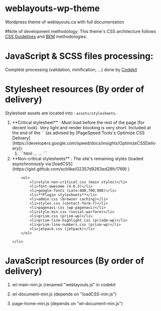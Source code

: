 # weblayouts-wp-theme
Wordpress theme of weblayouts.ca with full documentation



#Note of development methodology:
This theme's CSS architecture follows [CSS Guidelines](http://cssguidelin.es/) and [BEM](http://getbem.com/) methodologies.
 




# JavaScript &amp; SCSS files processing:
Complete processing (validation, minification, ...) done by [Codekit](https://codekitapp.com/) 




# Stylesheet resources (By order of delivery)
Stylesheet assets are located into : `assets/stylesheets`.

    
   

<ol>
	<li>
		**Critical stylesheet** : Must load before the rest of the page (for decent look). Very light and render blocking is very short. Included at the end of the `<head>` (as advised by [PageSpeed Tools's 
		Optimize CSS Delivery](https://developers.google.com/speed/docs/insights/OptimizeCSSDelivery)). 
		<ol>
			<li> 
				```html
				<head>
					...
					... 
					<style>
						@import '<?php echo get_stylesheet_directory_uri(); ?>/css/style-critical.css';
					</style>
				</head>
				```
			</li>
		</ol>
	</li>
	<li>**Non-critical stylesheets** : The site's remaining styles (loaded asynchronously via [loadCSS](https://gist.github.com/schilke/02357d9263ed28fc1769) )
		
		<ol>
			<li>style-non-critical.css (main styles)</li>
			<li>font-awesome (4.6.3)</li>
			<li>google-fonts (Lato:400,700,900)</li>
			<li>**Plugin stylesheets**</li>
			<li>admin.css (browser caching)</li>
			<li>styles.css (contact-form-7)</li>
			<li>pagenavi-css (wp-pagenavi)</li>
			<li>style.min.css (social-warfare)</li>
			<li>prism.css (prism-wp)</li>
			<li>prism-line-highlight.css (prisΩm-wp)</li>
			<li>prism-line-numbers.css (prism-wp)</li>
			<li>jetpack.css (jetpack)</li>
		</ol>

	</li>
</ol>
 




# JavaScript resources (By order of delivery) 
1. wl-main-min.js (renamed "weblayouts.js" in codekit

2. wl-document-min.js (depends on "loadCSS-min.js")

3. page-home-min.js (depends on "wl-document-min.js")







